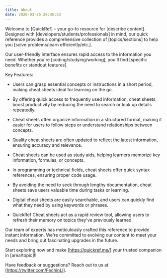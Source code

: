 ```yaml
---
title: About
date: 2020-03-26 20:45:53
---
```


Welcome to [QuickRef] – your go-to resource for [describe content]. Designed with [developers/students/professionals] in mind, our quick reference provides a comprehensive collection of [topics/sections] to help you [solve problems/learn efficiently/etc.].

Our user-friendly interface ensures rapid access to the information you need. Whether you're [coding/studying/working], you'll find [specific benefits or standout features].

Key Features:
- Users can grasp essential concepts or instructions in a short period, making cheat sheets ideal for learning on the go.

- By offering quick access to frequently used information, cheat sheets boost productivity by reducing the need to search or look up details repeatedly.

- Cheat sheets often organize information in a structured format, making it easier for users to follow steps or understand relationships between concepts.

- Quality cheat sheets are often updated to reflect the latest information, ensuring accuracy and relevance.

- Cheat sheets can be used as study aids, helping learners memorize key information, formulas, or concepts.
  
- In programming or technical fields, cheat sheets offer quick syntax references, ensuring proper code usage.

- By avoiding the need to seek through lengthy documentation, cheat sheets save users valuable time during tasks or learning.

- Digital cheat sheets are easily searchable, and users can quickly find what they need by using keywords or phrases.

- QuickRef Cheat sheets act as a rapid review tool, allowing users to refresh their memory on topics they've previously learned.

Our team of experts has meticulously crafted this reference to provide instant information. We're committed to evolving our content to meet your needs and bring out fascinating upgrades in the future.

Start exploring now and make [https://quickref.me/] your trusted companion in [area/topic]!!

Have feedback or suggestions? Reach out to us at [https://twitter.com/FechinLi].
